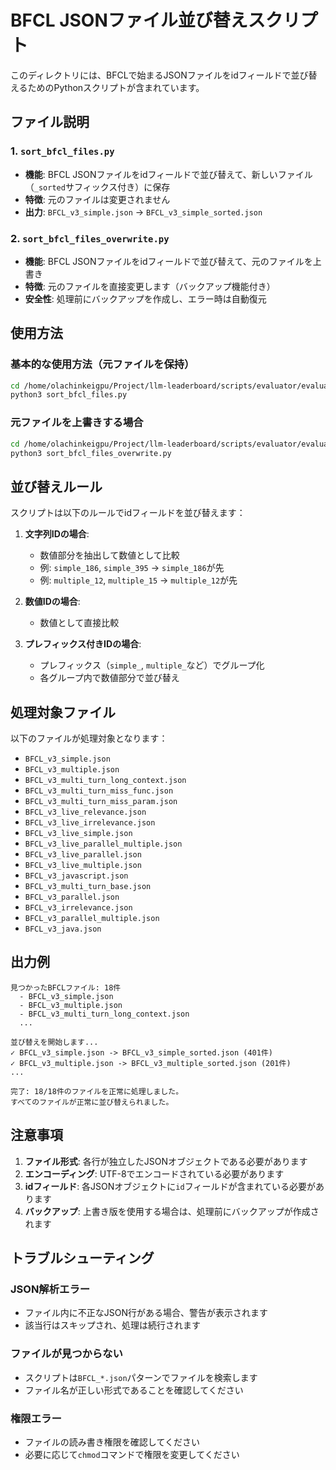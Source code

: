 # BFCL JSONファイル並び替えスクリプト

このディレクトリには、BFCLで始まるJSONファイルをidフィールドで並び替えるためのPythonスクリプトが含まれています。

## ファイル説明

### 1. `sort_bfcl_files.py`
- **機能**: BFCL JSONファイルをidフィールドで並び替えて、新しいファイル（`_sorted`サフィックス付き）に保存
- **特徴**: 元のファイルは変更されません
- **出力**: `BFCL_v3_simple.json` → `BFCL_v3_simple_sorted.json`

### 2. `sort_bfcl_files_overwrite.py`
- **機能**: BFCL JSONファイルをidフィールドで並び替えて、元のファイルを上書き
- **特徴**: 元のファイルを直接変更します（バックアップ機能付き）
- **安全性**: 処理前にバックアップを作成し、エラー時は自動復元

## 使用方法

### 基本的な使用方法（元ファイルを保持）

```bash
cd /home/olachinkeigpu/Project/llm-leaderboard/scripts/evaluator/evaluate_utils/bfcl_pkg/data_jp
python3 sort_bfcl_files.py
```

### 元ファイルを上書きする場合

```bash
cd /home/olachinkeigpu/Project/llm-leaderboard/scripts/evaluator/evaluate_utils/bfcl_pkg/data_jp
python3 sort_bfcl_files_overwrite.py
```

## 並び替えルール

スクリプトは以下のルールでidフィールドを並び替えます：

1. **文字列IDの場合**: 
   - 数値部分を抽出して数値として比較
   - 例: `simple_186`, `simple_395` → `simple_186`が先
   - 例: `multiple_12`, `multiple_15` → `multiple_12`が先

2. **数値IDの場合**: 
   - 数値として直接比較

3. **プレフィックス付きIDの場合**:
   - プレフィックス（`simple_`, `multiple_`など）でグループ化
   - 各グループ内で数値部分で並び替え

## 処理対象ファイル

以下のファイルが処理対象となります：
- `BFCL_v3_simple.json`
- `BFCL_v3_multiple.json`
- `BFCL_v3_multi_turn_long_context.json`
- `BFCL_v3_multi_turn_miss_func.json`
- `BFCL_v3_multi_turn_miss_param.json`
- `BFCL_v3_live_relevance.json`
- `BFCL_v3_live_irrelevance.json`
- `BFCL_v3_live_simple.json`
- `BFCL_v3_live_parallel_multiple.json`
- `BFCL_v3_live_parallel.json`
- `BFCL_v3_live_multiple.json`
- `BFCL_v3_javascript.json`
- `BFCL_v3_multi_turn_base.json`
- `BFCL_v3_parallel.json`
- `BFCL_v3_irrelevance.json`
- `BFCL_v3_parallel_multiple.json`
- `BFCL_v3_java.json`

## 出力例

```
見つかったBFCLファイル: 18件
  - BFCL_v3_simple.json
  - BFCL_v3_multiple.json
  - BFCL_v3_multi_turn_long_context.json
  ...

並び替えを開始します...
✓ BFCL_v3_simple.json -> BFCL_v3_simple_sorted.json (401件)
✓ BFCL_v3_multiple.json -> BFCL_v3_multiple_sorted.json (201件)
...

完了: 18/18件のファイルを正常に処理しました。
すべてのファイルが正常に並び替えられました。
```

## 注意事項

1. **ファイル形式**: 各行が独立したJSONオブジェクトである必要があります
2. **エンコーディング**: UTF-8でエンコードされている必要があります
3. **idフィールド**: 各JSONオブジェクトに`id`フィールドが含まれている必要があります
4. **バックアップ**: 上書き版を使用する場合は、処理前にバックアップが作成されます

## トラブルシューティング

### JSON解析エラー
- ファイル内に不正なJSON行がある場合、警告が表示されます
- 該当行はスキップされ、処理は続行されます

### ファイルが見つからない
- スクリプトは`BFCL_*.json`パターンでファイルを検索します
- ファイル名が正しい形式であることを確認してください

### 権限エラー
- ファイルの読み書き権限を確認してください
- 必要に応じて`chmod`コマンドで権限を変更してください 